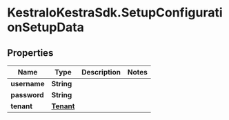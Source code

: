# KestraIoKestraSdk.SetupConfigurationSetupData

## Properties

Name | Type | Description | Notes
------------ | ------------- | ------------- | -------------
**username** | **String** |  | 
**password** | **String** |  | 
**tenant** | [**Tenant**](Tenant.md) |  | 


